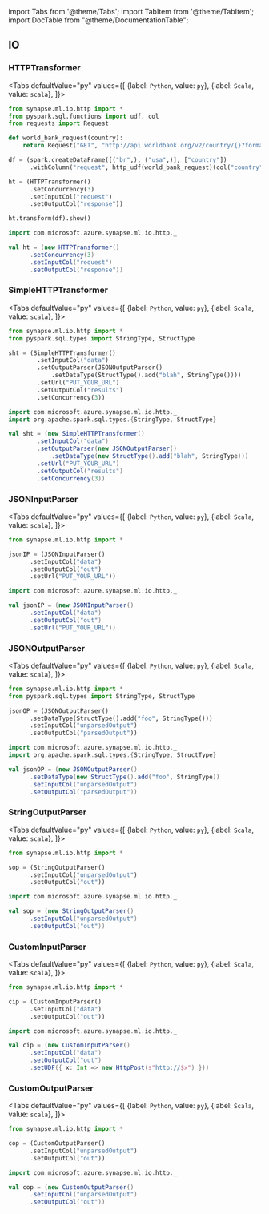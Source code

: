 import Tabs from '@theme/Tabs';
import TabItem from '@theme/TabItem';
import DocTable from "@theme/DocumentationTable";




## IO

### HTTPTransformer

<Tabs
defaultValue="py"
values={[
{label: `Python`, value: `py`},
{label: `Scala`, value: `scala`},
]}>
<TabItem value="py">

<!--pytest-codeblocks:cont-->

```python
from synapse.ml.io.http import *
from pyspark.sql.functions import udf, col
from requests import Request

def world_bank_request(country):
    return Request("GET", "http://api.worldbank.org/v2/country/{}?format=json".format(country))

df = (spark.createDataFrame([("br",), ("usa",)], ["country"])
      .withColumn("request", http_udf(world_bank_request)(col("country"))))

ht = (HTTPTransformer()
      .setConcurrency(3)
      .setInputCol("request")
      .setOutputCol("response"))

ht.transform(df).show()
```

</TabItem>
<TabItem value="scala">

```scala
import com.microsoft.azure.synapse.ml.io.http._

val ht = (new HTTPTransformer()
      .setConcurrency(3)
      .setInputCol("request")
      .setOutputCol("response"))
```

</TabItem>
</Tabs>

<DocTable className="HTTPTransformer"
py="synapse.ml.io.http.html#module-synapse.ml.io.http.HTTPTransformer"
scala="com/microsoft/azure/synapse/ml/io/http/HTTPTransformer.html"
csharp="classSynapse_1_1ML_1_1Io_1_1Http_1_1HTTPTransformer.html"
sourceLink="https://github.com/microsoft/SynapseML/blob/master/core/src/main/scala/com/microsoft/azure/synapse/ml/io/http/HTTPTransformer.scala" />


### SimpleHTTPTransformer

<Tabs
defaultValue="py"
values={[
{label: `Python`, value: `py`},
{label: `Scala`, value: `scala`},
]}>
<TabItem value="py">




<!--pytest-codeblocks:cont-->

```python
from synapse.ml.io.http import *
from pyspark.sql.types import StringType, StructType

sht = (SimpleHTTPTransformer()
        .setInputCol("data")
        .setOutputParser(JSONOutputParser()
            .setDataType(StructType().add("blah", StringType())))
        .setUrl("PUT_YOUR_URL")
        .setOutputCol("results")
        .setConcurrency(3))
```

</TabItem>
<TabItem value="scala">

```scala
import com.microsoft.azure.synapse.ml.io.http._
import org.apache.spark.sql.types.{StringType, StructType}

val sht = (new SimpleHTTPTransformer()
        .setInputCol("data")
        .setOutputParser(new JSONOutputParser()
            .setDataType(new StructType().add("blah", StringType)))
        .setUrl("PUT_YOUR_URL")
        .setOutputCol("results")
        .setConcurrency(3))
```

</TabItem>
</Tabs>

<DocTable className="SimpleHTTPTransformer"
py="synapse.ml.io.http.html#module-synapse.ml.io.http.SimpleHTTPTransformer"
scala="com/microsoft/azure/synapse/ml/io/http/SimpleHTTPTransformer.html"
csharp="classSynapse_1_1ML_1_1Io_1_1Http_1_1SimpleHTTPTransformer.html"
sourceLink="https://github.com/microsoft/SynapseML/blob/master/core/src/main/scala/com/microsoft/azure/synapse/ml/io/http/SimpleHTTPTransformer.scala" />


### JSONInputParser

<Tabs
defaultValue="py"
values={[
{label: `Python`, value: `py`},
{label: `Scala`, value: `scala`},
]}>
<TabItem value="py">




<!--pytest-codeblocks:cont-->

```python
from synapse.ml.io.http import *

jsonIP = (JSONInputParser()
      .setInputCol("data")
      .setOutputCol("out")
      .setUrl("PUT_YOUR_URL"))
```

</TabItem>
<TabItem value="scala">

```scala
import com.microsoft.azure.synapse.ml.io.http._

val jsonIP = (new JSONInputParser()
      .setInputCol("data")
      .setOutputCol("out")
      .setUrl("PUT_YOUR_URL"))
```

</TabItem>
</Tabs>

<DocTable className="JSONInputParser"
py="synapse.ml.io.http.html#module-synapse.ml.io.http.JSONInputParser"
scala="com/microsoft/azure/synapse/ml/io/http/JSONInputParser.html"
csharp="classSynapse_1_1ML_1_1Io_1_1Http_1_1JSONInputParser.html"
sourceLink="https://github.com/microsoft/SynapseML/blob/master/core/src/main/scala/com/microsoft/azure/synapse/ml/io/http/JSONInputParser.scala" />


### JSONOutputParser

<Tabs
defaultValue="py"
values={[
{label: `Python`, value: `py`},
{label: `Scala`, value: `scala`},
]}>
<TabItem value="py">




<!--pytest-codeblocks:cont-->

```python
from synapse.ml.io.http import *
from pyspark.sql.types import StringType, StructType

jsonOP = (JSONOutputParser()
      .setDataType(StructType().add("foo", StringType()))
      .setInputCol("unparsedOutput")
      .setOutputCol("parsedOutput"))
```

</TabItem>
<TabItem value="scala">

```scala
import com.microsoft.azure.synapse.ml.io.http._
import org.apache.spark.sql.types.{StringType, StructType}

val jsonOP = (new JSONOutputParser()
      .setDataType(new StructType().add("foo", StringType))
      .setInputCol("unparsedOutput")
      .setOutputCol("parsedOutput"))
```

</TabItem>
</Tabs>

<DocTable className="JSONOutputParser"
py="synapse.ml.io.http.html#module-synapse.ml.io.http.JSONOutputParser"
scala="com/microsoft/azure/synapse/ml/io/http/JSONOutputParser.html"
csharp="classSynapse_1_1ML_1_1Io_1_1Http_1_1JSONOutputParser.html"
sourceLink="https://github.com/microsoft/SynapseML/blob/master/core/src/main/scala/com/microsoft/azure/synapse/ml/io/http/JSONOutputParser.scala" />


### StringOutputParser

<Tabs
defaultValue="py"
values={[
{label: `Python`, value: `py`},
{label: `Scala`, value: `scala`},
]}>
<TabItem value="py">




<!--pytest-codeblocks:cont-->

```python
from synapse.ml.io.http import *

sop = (StringOutputParser()
      .setInputCol("unparsedOutput")
      .setOutputCol("out"))
```

</TabItem>
<TabItem value="scala">

```scala
import com.microsoft.azure.synapse.ml.io.http._

val sop = (new StringOutputParser()
      .setInputCol("unparsedOutput")
      .setOutputCol("out"))
```

</TabItem>
</Tabs>

<DocTable className="StringOutputParser"
py="synapse.ml.io.http.html#module-synapse.ml.io.http.StringOutputParser"
scala="com/microsoft/azure/synapse/ml/io/http/StringOutputParser.html"
csharp="classSynapse_1_1ML_1_1Io_1_1Http_1_1StringOutputParser.html"
sourceLink="https://github.com/microsoft/SynapseML/blob/master/core/src/main/scala/com/microsoft/azure/synapse/ml/io/http/StringOutputParser.scala" />


### CustomInputParser

<Tabs
defaultValue="py"
values={[
{label: `Python`, value: `py`},
{label: `Scala`, value: `scala`},
]}>
<TabItem value="py">




<!--pytest-codeblocks:cont-->

```python
from synapse.ml.io.http import *

cip = (CustomInputParser()
      .setInputCol("data")
      .setOutputCol("out"))
```

</TabItem>
<TabItem value="scala">

```scala
import com.microsoft.azure.synapse.ml.io.http._

val cip = (new CustomInputParser()
      .setInputCol("data")
      .setOutputCol("out")
      .setUDF({ x: Int => new HttpPost(s"http://$x") }))
```

</TabItem>
</Tabs>

<DocTable className="CustomInputParser"
py="synapse.ml.io.http.html#module-synapse.ml.io.http.CustomInputParser"
scala="com/microsoft/azure/synapse/ml/io/http/CustomInputParser.html"
csharp="classSynapse_1_1ML_1_1Io_1_1Http_1_1CustomInputParser.html"
sourceLink="https://github.com/microsoft/SynapseML/blob/master/core/src/main/scala/com/microsoft/azure/synapse/ml/io/http/CustomInputParser.scala" />


### CustomOutputParser

<Tabs
defaultValue="py"
values={[
{label: `Python`, value: `py`},
{label: `Scala`, value: `scala`},
]}>
<TabItem value="py">




<!--pytest-codeblocks:cont-->

```python
from synapse.ml.io.http import *

cop = (CustomOutputParser()
      .setInputCol("unparsedOutput")
      .setOutputCol("out"))
```

</TabItem>
<TabItem value="scala">

```scala
import com.microsoft.azure.synapse.ml.io.http._

val cop = (new CustomOutputParser()
      .setInputCol("unparsedOutput")
      .setOutputCol("out"))
```

</TabItem>
</Tabs>

<DocTable className="CustomOutputParser"
py="synapse.ml.io.http.html#module-synapse.ml.io.http.CustomOutputParser"
scala="com/microsoft/azure/synapse/ml/io/http/CustomOutputParser.html"
csharp="classSynapse_1_1ML_1_1Io_1_1Http_1_1CustomOutputParser.html"
sourceLink="https://github.com/microsoft/SynapseML/blob/master/core/src/main/scala/com/microsoft/azure/synapse/ml/io/http/CustomOutputParser.scala" />
